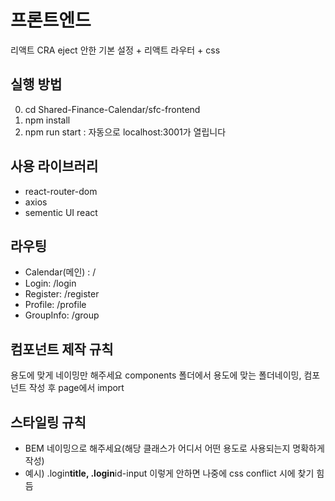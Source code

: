 # 프론트엔드

리액트 CRA eject 안한 기본 설정 + 리액트 라우터 + css

## 실행 방법

0. cd Shared-Finance-Calendar/sfc-frontend
1. npm install
2. npm run start : 자동으로 localhost:3001가 열립니다

## 사용 라이브러리

- react-router-dom
- axios
- sementic UI react

## 라우팅

- Calendar(메인) : /
- Login: /login
- Register: /register
- Profile: /profile
- GroupInfo: /group

## 컴포넌트 제작 규칙

용도에 맞게 네이밍만 해주세요
components 폴더에서 용도에 맞는 폴더네이밍, 컴포넌트 작성 후 page에서 import

## 스타일링 규칙

- BEM 네이밍으로 해주세요(해당 클래스가 어디서 어떤 용도로 사용되는지 명확하게 작성)
- 예시) .login**title, .login**id-input 이렇게 안하면 나중에 css conflict 시에 찾기 힘듬

